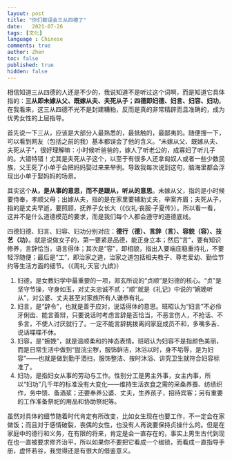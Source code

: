 ```yaml
---
layout: post
title: "你们都误会三从四德了"
date:   2021-07-26
tags: [文化]
language : Chinese
comments: true
author: Zhen
toc: false
published: true
hidden: false
---
```

相信知道三从四德的人还是不少的，我说知道不是听过这个词啊，而是知道它具体指的：**三从即未嫁从父、既嫁从夫、夫死从子；四德即妇德、妇言、妇容、妇功**。在我看来，这三从四德不光不是封建糟粕，反而是真的非常精辟而且准确的，成为优秀女性的上层指导。

首先说一下三从，应该是大部分人最熟悉的，最抵触的，最鄙夷的。随便搜一下，可以看到网友（包括之前的我）基本都误会了他的含义。“未嫁从父、既嫁从夫、夫死从子”，很好理解嘛：小时候听爸爸的，嫁人了听老公的，成寡妇了听儿子的。大错特错！尤其是夫死从子这个，以至于有很多人还拿匈奴人或者一些少数民族，父王死了小单于会把妈妈娶过来来举例。导致我每次说到这句，脑海里都会浮现出小单于娶妈妈的场景。

其实这个**从，是从事的意思，而不是跟从，听从的意思**。未嫁从父，指的是小时候要侍奉，孝顺父母；出嫁从夫，指的是在家里要辅助丈夫，举案齐眉；夫死从子，指的是丈夫早逝，要照顾，抚养子女长大（《仪礼·丧服·子夏传》）。所以看一看，这并不是什么道德模范的要求，而是我们每个人都会遵守的道德底线。

四德妇德、妇言、妇容、妇功分别对应：**德行（德）、言辞（言）、容貌（容）、技艺（功）**。就是说做女子的，第一要紧是品德，能正身立本；然后“言”，要有知识修养，言辞恰当，语言得体；其次是“容”，即相貌，指出入要端庄稳重持礼，不要轻浮随便；最后是“工”，即治家之道，治家之道包括相夫教子、尊老爱幼、勤俭节约等生活方面的细节。（《周礼·天官·九嫔》）

 1. 妇德，是女教妇学中最重要的一项，郑玄所说的“贞顺”是妇德的核心。“贞”是坚守节操，守身如玉，对丈夫忠诚不贰；“顺”就是《礼记》中说的“婉娩听从”，对公婆、丈夫甚至对家族所有人谦恭有礼。
 2. 妇言，是“辞令”，也就是善于应对，说话得体的意思。班昭认为“妇言”不必伶牙俐齿、能言善辩，只要说话时考虑言辞是否恰当，不恶言伤人，不抢话、不多言，不使人讨厌就行了。一定不能言辞挑拨离间家庭成员不和，多嘴多舌、说话喋喋不休。
 3. 妇容，是“婉娩”，就是温顺柔和的神态表情。班昭认为妇容不是指颜色美丽，而是日常生活中做到“盥浣尘秽，服饰鲜洁，沐浴以时，身不垢辱，是为妇容”——也就是做到勤于洒扫，服饰整洁、按时沐浴、讲究卫生就符合妇容标准了。
 4. 妇功，是指妇女从事的劳动与工作。性别分工是男主外事，女主内事，所以“妇功”几千年的标准没有大变化——维持生活衣食之需的采桑养蚕、纺绩织作，务中馈、备酒浆；还要奉养公婆、丈夫，生养孩子，招待宾客；另有重要的工作准备祭祀的用品和协助祭祀等。

虽然对具体的细节随着时代肯定有所改变，比如女生现在也要工作，不一定会在家做饭；而且对于感情破裂，丧偶的女性，也没有人再说要保持贞操什么的。但是在家庭中的德行和义务，在有限的将来，肯定是会一直存在的，事实上男生古代到现在也一直被要求修齐治平，所以如果你不要把它看成一个枷锁，而看成一直指导手册，虚怀若谷，我觉得还是有很大的借鉴意义。
<!--stackedit_data:
eyJoaXN0b3J5IjpbMTQ5OTE0NjMsMTU2MDM0MjAwLDEyNDI4OD
kwNjIsMTYwODU0MzcyNCw0NzM1MzEyNTZdfQ==
-->